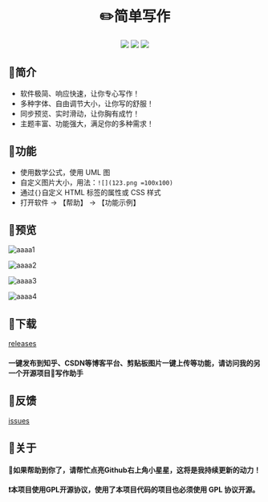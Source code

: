 <div align="center">
<h1>✏️简单写作️</h1>
<img src="https://img.shields.io/github/license/onblog/JustWrite"/>
<img src="https://img.shields.io/static/v1?label=electron&message=6.0.12&color="/>
<img src="https://img.shields.io/badge/platform-mac|window|linux-lightgrey.svg"/>
</div>

## 🚩简介

- 软件极简、响应快速，让你专心写作！
- 多种字体、自由调节大小，让你写的舒服！
- 同步预览、实时滑动，让你胸有成竹！
- 主题丰富、功能强大，满足你的多种需求！

## 🚩功能

- 使用数学公式，使用 UML 图
- 自定义图片大小，用法：`![](123.png =100x100)`
- 通过`{}`自定义 HTML 标签的属性或 CSS 样式
- 打开软件 -> 【帮助】 -> 【功能示例】

## 🚩预览

![aaaa1](https://user-images.githubusercontent.com/31175877/148340794-fbaaec22-8168-409e-a3d6-92960a6bf082.jpg)

![aaaa2](https://user-images.githubusercontent.com/31175877/148340863-12ebcc0d-c7d0-48c7-9c78-db49e71ff183.jpg)

![aaaa3](https://user-images.githubusercontent.com/31175877/148340885-2f74cead-2dae-4ca2-9501-348acc0ebe01.jpg)

![aaaa4](https://user-images.githubusercontent.com/31175877/148340898-8e0da23e-e2e2-4c79-8441-d07004c1aef6.jpg)

## 🚩下载

[releases](https://github.com/onblog/JustWrite/releases)

#### 一键发布到知乎、CSDN等博客平台、剪贴板图片一键上传等功能，请访问我的另一个开源项目📝写作助手

## 🚩反馈

[issues](https://github.com/onblog/JustWrite/issues)

## 🚩关于

#### 📣如果帮助到你了，请帮忙点亮Github右上角小星星，这将是我持续更新的动力！

#### ❗本项目使用GPL开源协议，使用了本项目代码的项目也必须使用 GPL 协议开源。
